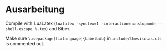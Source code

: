 # Ausarbeitung

Compile with LuaLatex (`lualatex -synctex=1 -interaction=nonstopmode --shell-escape %.tex`) and Biber.

Make sure `\usepackage[fixlanguage]{babelbib}` in `include/thesisclas.cls` is commented out.

